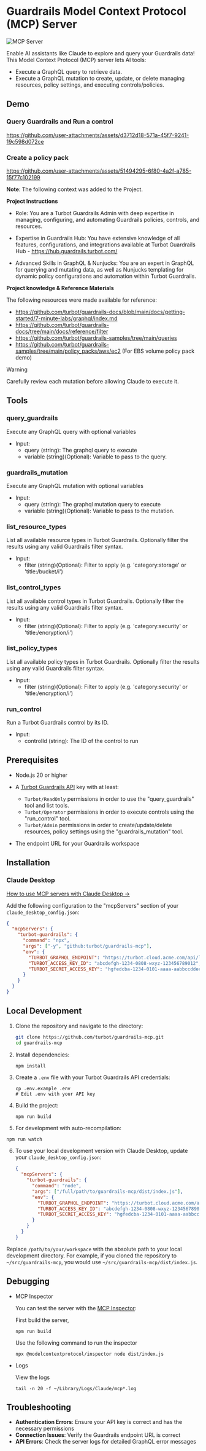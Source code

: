 # Guardrails Model Context Protocol (MCP) Server

<img src="https://badge.mcpx.dev?type=server" title="MCP Server"/> 
<!-- <img src="https://badge.mcpx.dev?type=server&features=tools" title="MCP server with features/>&nbsp; -->

Enable AI assistants like Claude to explore and query your Guardrails data! This Model Context Protocol (MCP) server lets AI tools:

- Execute a GraphQL query to retrieve data.
- Execute a GraphQL mutation to create, update, or delete managing resources, policy settings, and executing controls/policies.

## Demo

### Query Guardrails and Run a control
https://github.com/user-attachments/assets/d3712d18-571a-45f7-9241-19c598d072ce

### Create a policy pack
https://github.com/user-attachments/assets/51494295-6f80-4a2f-a785-15f77c102199

**Note**: The following context was added to the Project.

**Project Instructions**

- Role: You are a Turbot Guardrails Admin with deep expertise in managing, configuring, and automating Guardrails policies, controls, and resources.

- Expertise in Guardrails Hub: You have extensive knowledge of all features, configurations, and integrations available at Turbot Guardrails Hub - https://hub.guardrails.turbot.com/

- Advanced Skills in GraphQL & Nunjucks: You are an expert in GraphQL for querying and mutating data, as well as Nunjucks templating for dynamic policy configurations and automation within Turbot Guardrails.

**Project knowledge & Reference Materials**

The following resources were made available for reference:

- https://github.com/turbot/guardrails-docs/blob/main/docs/getting-started/7-minute-labs/graphql/index.md
- https://github.com/turbot/guardrails-docs/tree/main/docs/reference/filter
- https://github.com/turbot/guardrails-samples/tree/main/queries
- https://github.com/turbot/guardrails-samples/tree/main/policy_packs/aws/ec2 (For EBS volume policy pack demo)

> [!WARNING]
> Carefully review each mutation before allowing Claude to execute it.

## Tools

### query_guardrails

Execute any GraphQL query with optional variables

- Input:
  - query (string): The graphql query to execute
  - variable (string)(Optional): Variable to pass to the query.

### guardrails_mutation

Execute any GraphQL mutation with optional variables

- Input:
  - query (string): The graphql mutation query to execute
  - variable (string)(Optional): Variable to pass to the mutation.

### list_resource_types

List all available resource types in Turbot Guardrails. Optionally filter the results using any valid Guardrails filter syntax.

- Input:
  - filter (string)(Optional): Filter to apply (e.g. 'category:storage' or 'title:/bucket/i')

### list_control_types

List all available control types in Turbot Guardrails. Optionally filter the results using any valid Guardrails filter syntax.

- Input:
  - filter (string)(Optional): Filter to apply (e.g. 'category:security' or 'title:/encryption/i')

### list_policy_types

List all available policy types in Turbot Guardrails. Optionally filter the results using any valid Guardrails filter syntax.

- Input:
  - filter (string)(Optional): Filter to apply (e.g. 'category:security' or 'title:/encryption/i')

### run_control

Run a Turbot Guardrails control by its ID.

- Input:
  - controlId (string): The ID of the control to run

## Prerequisites

- Node.js 20 or higher
- A [Turbot Guardrails API](https://turbot.com/guardrails/docs/guides/using-guardrails/iam/access-keys#generate-a-new-guardrails-api-access-key) key with at least:

  - `Turbot/ReadOnly` permissions in order to use the "query_guardrails" tool and list tools.
  - `Turbot/Operator` permissions in order to execute controls using the "run_control" tool.
  - `Turbot/Admin` permissions in order to create/update/delete resources, policy settings using the "guardrails_mutation" tool.

- The endpoint URL for your Guardrails workspace

## Installation

### Claude Desktop

[How to use MCP servers with Claude Desktop →](https://modelcontextprotocol.io/quickstart/user)

Add the following configuration to the "mcpServers" section of your `claude_desktop_config.json`:

```json
{
  "mcpServers": {
    "turbot-guardrails": {
      "command": "npx",
      "args": ["-y", "github:turbot/guardrails-mcp"],
      "env": {
        "TURBOT_GRAPHQL_ENDPOINT": "https://turbot.cloud.acme.com/api/latest/graphql",
        "TURBOT_ACCESS_KEY_ID": "abcdefgh-1234-0808-wxyz-123456789012",
        "TURBOT_SECRET_ACCESS_KEY": "hgfedcba-1234-0101-aaaa-aabbccddee00"
      }
    }
  }
}
```

## Local Development

1. Clone the repository and navigate to the directory:

   ```sh
   git clone https://github.com/turbot/guardrails-mcp.git
   cd guardrails-mcp
   ```

2. Install dependencies:

   ```
   npm install
   ```

3. Create a `.env` file with your Turbot Guardrails API credentials:

   ```
   cp .env.example .env
   # Edit .env with your API key
   ```

4. Build the project:

   ```
   npm run build
   ```

5. For development with auto-recompilation:

```sh
npm run watch
```

6. To use your local development version with Claude Desktop, update your `claude_desktop_config.json`:
   ```json
   {
     "mcpServers": {
       "turbot-guardrails": {
         "command": "node",
         "args": ["/full/path/to/guardrails-mcp/dist/index.js"],
         "env": {
           "TURBOT_GRAPHQL_ENDPOINT": "https://turbot.cloud.acme.com/api/latest/graphql",
           "TURBOT_ACCESS_KEY_ID": "abcdefgh-1234-0808-wxyz-123456789012",
           "TURBOT_SECRET_ACCESS_KEY": "hgfedcba-1234-0101-aaaa-aabbccddee00"
         }
       }
     }
   }
   ```

Replace `/path/to/your/workspace` with the absolute path to your local development directory. For example, if you cloned the repository to `~/src/guardrails-mcp`, you would use `~/src/guardrails-mcp/dist/index.js`.

## Debugging

- MCP Inspector

  You can test the server with the [MCP Inspector](https://modelcontextprotocol.io/docs/tools/inspector):

  First build the server,

  ```
  npm run build
  ```

  Use the following command to run the inspector

  ```
  npx @modelcontextprotocol/inspector node dist/index.js
  ```

* Logs

  View the logs

  ```
  tail -n 20 -f ~/Library/Logs/Claude/mcp*.log
  ```

## Troubleshooting

- **Authentication Errors**: Ensure your API key is correct and has the necessary permissions
- **Connection Issues**: Verify the Guardrails endpoint URL is correct
- **API Errors**: Check the server logs for detailed GraphQL error messages

